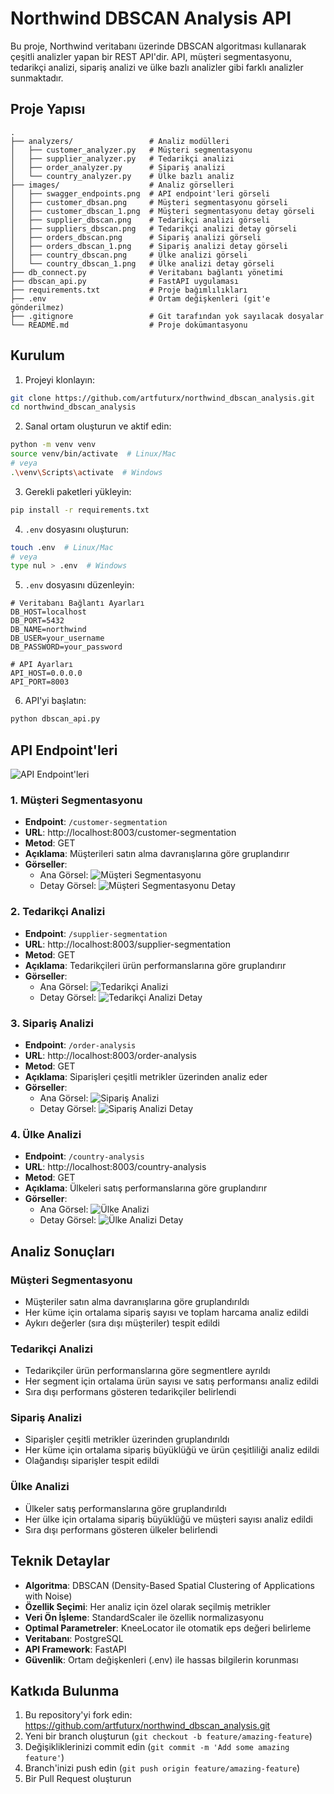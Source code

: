 # Northwind DBSCAN Analysis API

Bu proje, Northwind veritabanı üzerinde DBSCAN algoritması kullanarak çeşitli analizler yapan bir REST API'dir. API, müşteri segmentasyonu, tedarikçi analizi, sipariş analizi ve ülke bazlı analizler gibi farklı analizler sunmaktadır.

## Proje Yapısı

```
.
├── analyzers/                 # Analiz modülleri
│   ├── customer_analyzer.py   # Müşteri segmentasyonu
│   ├── supplier_analyzer.py   # Tedarikçi analizi
│   ├── order_analyzer.py      # Sipariş analizi
│   └── country_analyzer.py    # Ülke bazlı analiz
├── images/                    # Analiz görselleri
│   ├── swagger_endpoints.png  # API endpoint'leri görseli
│   ├── customer_dbsan.png     # Müşteri segmentasyonu görseli
│   ├── customer_dbscan_1.png  # Müşteri segmentasyonu detay görseli
│   ├── supplier_dbscan.png    # Tedarikçi analizi görseli
│   ├── suppliers_dbscan.png   # Tedarikçi analizi detay görseli
│   ├── orders_dbscan.png      # Sipariş analizi görseli
│   ├── orders_dbscan_1.png    # Sipariş analizi detay görseli
│   ├── country_dbscan.png     # Ülke analizi görseli
│   └── country_dbscan_1.png   # Ülke analizi detay görseli
├── db_connect.py              # Veritabanı bağlantı yönetimi
├── dbscan_api.py              # FastAPI uygulaması
├── requirements.txt           # Proje bağımlılıkları
├── .env                       # Ortam değişkenleri (git'e gönderilmez)
├── .gitignore                 # Git tarafından yok sayılacak dosyalar
└── README.md                  # Proje dokümantasyonu
```

## Kurulum

1. Projeyi klonlayın:
```bash
git clone https://github.com/artfuturx/northwind_dbscan_analysis.git
cd northwind_dbscan_analysis
```

2. Sanal ortam oluşturun ve aktif edin:
```bash
python -m venv venv
source venv/bin/activate  # Linux/Mac
# veya
.\venv\Scripts\activate  # Windows
```

3. Gerekli paketleri yükleyin:
```bash
pip install -r requirements.txt
```

4. `.env` dosyasını oluşturun:
```bash
touch .env  # Linux/Mac
# veya
type nul > .env  # Windows
```

5. `.env` dosyasını düzenleyin:
```
# Veritabanı Bağlantı Ayarları
DB_HOST=localhost
DB_PORT=5432
DB_NAME=northwind
DB_USER=your_username
DB_PASSWORD=your_password

# API Ayarları
API_HOST=0.0.0.0
API_PORT=8003
```

6. API'yi başlatın:
```bash
python dbscan_api.py
```

## API Endpoint'leri

![API Endpoint'leri](images/swagger_endpoints.png)

### 1. Müşteri Segmentasyonu
- **Endpoint**: `/customer-segmentation`
- **URL**: http://localhost:8003/customer-segmentation
- **Metod**: GET
- **Açıklama**: Müşterileri satın alma davranışlarına göre gruplandırır
- **Görseller**: 
  - Ana Görsel: ![Müşteri Segmentasyonu](images/customer_dbsan.png)
  - Detay Görsel: ![Müşteri Segmentasyonu Detay](images/customer_dbscan_1.png)

### 2. Tedarikçi Analizi
- **Endpoint**: `/supplier-segmentation`
- **URL**: http://localhost:8003/supplier-segmentation
- **Metod**: GET
- **Açıklama**: Tedarikçileri ürün performanslarına göre gruplandırır
- **Görseller**: 
  - Ana Görsel: ![Tedarikçi Analizi](images/supplier_dbscan.png)
  - Detay Görsel: ![Tedarikçi Analizi Detay](images/suppliers_dbscan.png)

### 3. Sipariş Analizi
- **Endpoint**: `/order-analysis`
- **URL**: http://localhost:8003/order-analysis
- **Metod**: GET
- **Açıklama**: Siparişleri çeşitli metrikler üzerinden analiz eder
- **Görseller**: 
  - Ana Görsel: ![Sipariş Analizi](images/orders_dbscan.png)
  - Detay Görsel: ![Sipariş Analizi Detay](images/orders_dbscan_1.png)

### 4. Ülke Analizi
- **Endpoint**: `/country-analysis`
- **URL**: http://localhost:8003/country-analysis
- **Metod**: GET
- **Açıklama**: Ülkeleri satış performanslarına göre gruplandırır
- **Görseller**: 
  - Ana Görsel: ![Ülke Analizi](images/country_dbscan.png)
  - Detay Görsel: ![Ülke Analizi Detay](images/country_dbscan_1.png)

## Analiz Sonuçları

### Müşteri Segmentasyonu
- Müşteriler satın alma davranışlarına göre gruplandırıldı
- Her küme için ortalama sipariş sayısı ve toplam harcama analiz edildi
- Aykırı değerler (sıra dışı müşteriler) tespit edildi

### Tedarikçi Analizi
- Tedarikçiler ürün performanslarına göre segmentlere ayrıldı
- Her segment için ortalama ürün sayısı ve satış performansı analiz edildi
- Sıra dışı performans gösteren tedarikçiler belirlendi

### Sipariş Analizi
- Siparişler çeşitli metrikler üzerinden gruplandırıldı
- Her küme için ortalama sipariş büyüklüğü ve ürün çeşitliliği analiz edildi
- Olağandışı siparişler tespit edildi

### Ülke Analizi
- Ülkeler satış performanslarına göre gruplandırıldı
- Her ülke için ortalama sipariş büyüklüğü ve müşteri sayısı analiz edildi
- Sıra dışı performans gösteren ülkeler belirlendi

## Teknik Detaylar

- **Algoritma**: DBSCAN (Density-Based Spatial Clustering of Applications with Noise)
- **Özellik Seçimi**: Her analiz için özel olarak seçilmiş metrikler
- **Veri Ön İşleme**: StandardScaler ile özellik normalizasyonu
- **Optimal Parametreler**: KneeLocator ile otomatik eps değeri belirleme
- **Veritabanı**: PostgreSQL
- **API Framework**: FastAPI
- **Güvenlik**: Ortam değişkenleri (.env) ile hassas bilgilerin korunması

## Katkıda Bulunma

1. Bu repository'yi fork edin: https://github.com/artfuturx/northwind_dbscan_analysis.git
2. Yeni bir branch oluşturun (`git checkout -b feature/amazing-feature`)
3. Değişikliklerinizi commit edin (`git commit -m 'Add some amazing feature'`)
4. Branch'inizi push edin (`git push origin feature/amazing-feature`)
5. Bir Pull Request oluşturun 